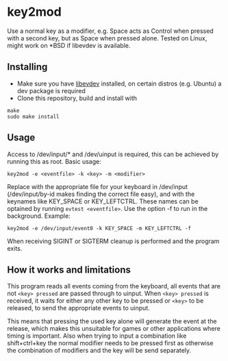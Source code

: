 # key2mod
Use a normal key as a modifier, e.g. Space acts as Control when pressed with a second key, but as Space when pressed alone. Tested on Linux, might work on *BSD if libevdev is available.

## Installing
- Make sure you have [libevdev](https://www.freedesktop.org/software/libevdev/doc/latest/index.html) installed, on certain distros (e.g. Ubuntu) a dev package is required
- Clone this repository, build and install with
```
make
sudo make install
```

## Usage
Access to /dev/input/* and /dev/uinput is required, this can be achieved by running this as root. Basic usage:
```
key2mod -e <eventfile> -k <key> -m <modifier>
```
Replace <eventfile> with the appropriate file for your keyboard in /dev/input (/dev/input/by-id makes finding the correct file easy), <key> and <modifier> with the keynames like KEY_SPACE or KEY_LEFTCTRL. These names can be optained by running `evtest <eventfile>`.
Use the option -f to run in the background. Example:
```
key2mod -e /dev/input/event0 -k KEY_SPACE -m KEY_LEFTCTRL -f
```
When receiving SIGINT or SIGTERM cleanup is performed and the program exits.

## How it works and limitations
This program reads all events coming from the keyboard, all events that are not ``<key> pressed`` are passed through to uinput. When ``<key> pressed`` is received, it waits for either any other key to be pressed or ``<key>`` to be released, to send the appropriate events to uinput.

This means that pressing the used key alone will generate the event at the release, which makes this unsuitable for games or other applications where timing is important. Also when trying to input a combination like shift+ctrl+key the normal modifier needs to be pressed first as otherwise the combination of modifiers and the key will be send separately.
